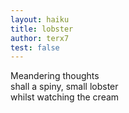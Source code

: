 ```yaml
---
layout: haiku
title: lobster
author: terx7
test: false
---
```


Meandering thoughts<br>
shall a spiny, small lobster<br>
whilst watching the cream<br>

